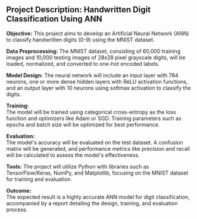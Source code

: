 ## Project Description: Handwritten Digit Classification Using ANN

**Objective:** 
This project aims to develop an Artificial Neural Network (ANN) to classify handwritten digits (0-9) using the MNIST dataset.

**Data Preprocessing:**
The MNIST dataset, consisting of 60,000 training images and 10,000 testing images of 28x28 pixel grayscale digits, will be loaded, normalized, and converted to one-hot encoded labels.

**Model Design:**
The neural network will include an input layer with 784 neurons, one or more dense hidden layers with ReLU activation functions, and an output layer with 10 neurons using softmax activation to classify the digits.

**Training:**  
The model will be trained using categorical cross-entropy as the loss function and optimizers like Adam or SGD. Training parameters such as epochs and batch size will be optimized for best performance.

**Evaluation:**  
The model's accuracy will be evaluated on the test dataset. A confusion matrix will be generated, and performance metrics like precision and recall will be calculated to assess the model's effectiveness.

**Tools:**
The project will utilize Python with libraries such as TensorFlow/Keras, NumPy, and Matplotlib, focusing on the MNIST dataset for training and evaluation.

**Outcome:**  
The expected result is a highly accurate ANN model for digit classification, accompanied by a report detailing the design, training, and evaluation process.

